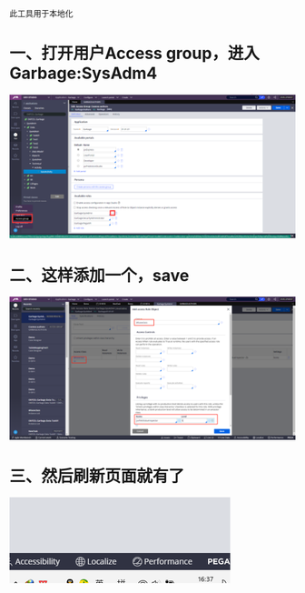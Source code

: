 此工具用于本地化

# 一、打开用户Access group，进入Garbage:SysAdm4

![](./img/AccessGroup.png)

# 二、这样添加一个，save

![](./img/Localization.png)

# 三、然后刷新页面就有了

![](./img/ShowLocalize.png)
